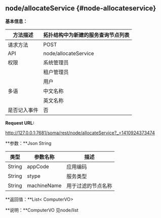 ## node/allocateService {#node-allocateservice}

**基本信息：**

| 方法描述 | 拓扑结构中为新建的服务查询节点列表 |
| --- | --- |
| 请求方法 | POST |
| API | node/allocateService |
| 权限 | 系统管理员 | 是 |
|  | 租户管理员 | 是 |
|  | 用户 | 是 |
| 多语 | 中文名称 | 拓扑结构中为新建的服务查询节点列表 |
|  | 英文名称 |  |
| 是否记入事件 | 否 |

**Request URL:**

http://127.0.0.1:7681/soma/rest/node/allocateService?_=1410924373474

**参数：**Json String

| **类型** | **参数名称** | **描述** |
| --- | --- | --- |
| String | appCode | 应用编码 |
| String | stype | 服务类型 |
| String | machineName | 用于过滤的节点名称 |

**返回值：**List< ComputerVO>

**说明：**ComputerVO 见node/list